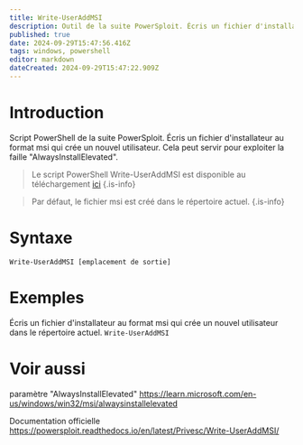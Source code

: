 ```yaml
---
title: Write-UserAddMSI
description: Outil de la suite PowerSploit. Écris un fichier d'installateur au format msi qui crée un nouvel utilisateur. Cela peut servir pour exploiter la faille "AlwaysInstallElevated".
published: true
date: 2024-09-29T15:47:56.416Z
tags: windows, powershell
editor: markdown
dateCreated: 2024-09-29T15:47:22.909Z
---
```


# Introduction

Script PowerShell de la suite PowerSploit. Écris un fichier d'installateur au format msi qui crée un nouvel utilisateur. Cela peut servir pour exploiter la faille "AlwaysInstallElevated".

> Le script PowerShell Write-UserAddMSI est disponible au téléchargement [ici](https://github.com/PowerShellMafia/PowerSploit/blob/master/Privesc/PowerUp.ps1)
> {.is-info}

> Par défaut, le fichier msi est créé dans le répertoire actuel.
> {.is-info}

# Syntaxe

`Write-UserAddMSI [emplacement de sortie]`

# Exemples

Écris un fichier d'installateur au format msi qui crée un nouvel utilisateur dans le répertoire actuel.
`Write-UserAddMSI`

# Voir aussi

paramètre "AlwaysInstallElevated"
https://learn.microsoft.com/en-us/windows/win32/msi/alwaysinstallelevated

Documentation officielle
https://powersploit.readthedocs.io/en/latest/Privesc/Write-UserAddMSI/
